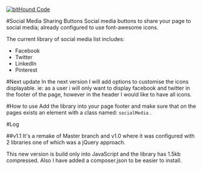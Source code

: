 [![bitHound Code](https://www.bithound.io/github/bovidiu/js-sharing-bootstrap/badges/code.svg)](https://www.bithound.io/github/bovidiu/js-sharing-bootstrap)

#Social Media Sharing Buttons
Social media buttons to share your page to social media; already configured to use font-awesome icons.

The current library of social media list includes:
* Facebook
* Twitter
* LinkedIn
* Pinterest

#Next update
In the next version I will add options to customise the icons displayable.
ie: as a user i will only want to display facebook and twitter in the footer of the page, however in the header I would like to have all icons.


#How to use
Add the library into your page footer and make sure that on the pages exists an element with a class named: `socialMedia` .

#Log

##v1.1
It's a remake of Master branch and v1.0 where it was configured with 2 libraries one of which was a jQuery approach.

This new version is build only into JavaScript and the library has 1.5kb compressed. Also I have added a composer.json to be easier to install.
 

